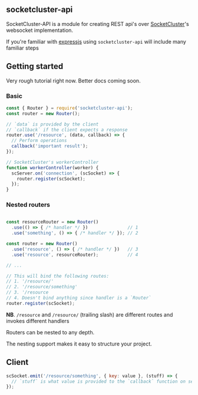 ## socketcluster-api

SocketCluster-API is a module for creating REST api's over
[SocketCluster](http://socketcluster.io/)'s websocket implementation.

If you're familiar with [expressjs](https://expressjs.com/) using `socketcluster-api`
will include many familiar steps

## Getting started

Very rough tutorial right now. Better docs coming soon.

### Basic

```javascript
const { Router } = require('socketcluster-api');
const router = new Router();

// `data` is provided by the client
// `callback` if the client expects a response
router.use('/resource', (data, callback) => {
  // Perform operations
  callback('important result');
});

// SocketCluster's workerController
function workerController(worker) {
  scServer.on('connection', (scSocket) => {
    router.register(scSocket);
  });
}
```

### Nested routers
```javascript

const resourceRouter = new Router()
  .use(() => { /* handler */ })               // 1
  .use('something', () => { /* handler */ }); // 2

const router = new Router()
  .use('resource', () => { /* handler */ })   // 3
  .use('resource', resourceRouter);           // 4

// ...

// This will bind the following routes:
// 1. '/resource/'
// 2. '/resource/something'
// 3. '/resource
// 4. Doesn't bind anything since handler is a `Router`
router.register(scSocket);
```

**NB**. `/resource` and `/resource/` (trailing slash) are different routes and invokes different handlers

Routers can be nested to any depth.

The nesting support makes it easy to structure your project.

## Client

```javascript
scSocket.emit('/resource/something', { key: value }, (stuff) => {
  // `stuff` is what value is provided to the `callback` function on server
});
```

